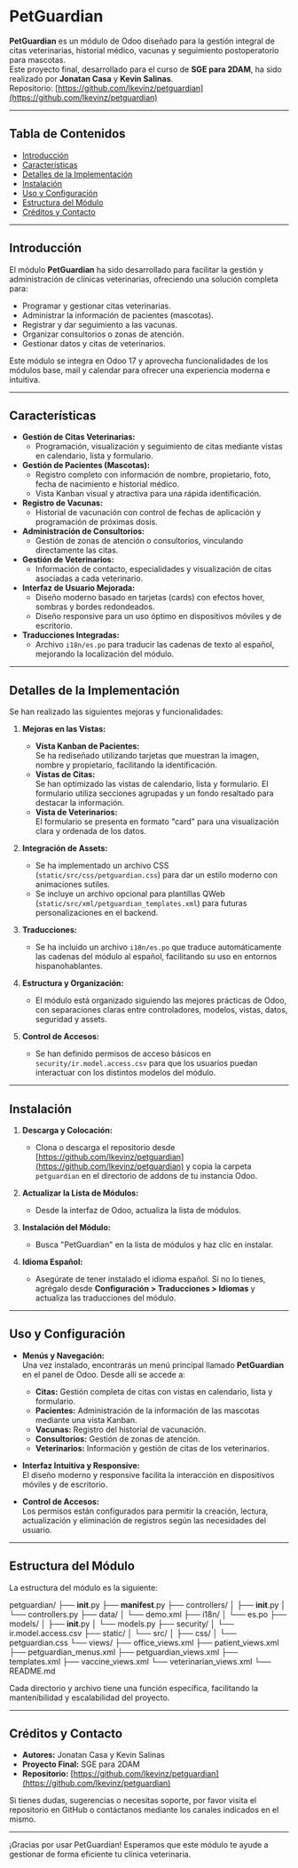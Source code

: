 # PetGuardian

**PetGuardian** es un módulo de Odoo diseñado para la gestión integral de citas veterinarias, historial médico, vacunas y seguimiento postoperatorio para mascotas.  
Este proyecto final, desarrollado para el curso de **SGE para 2DAM**, ha sido realizado por **Jonatan Casa** y **Kevin Salinas**.  
Repositorio: [https://github.com/lkevinz/petguardian](https://github.com/lkevinz/petguardian)

---

## Tabla de Contenidos

- [Introducción](#introducción)
- [Características](#características)
- [Detalles de la Implementación](#detalles-de-la-implementación)
- [Instalación](#instalación)
- [Uso y Configuración](#uso-y-configuración)
- [Estructura del Módulo](#estructura-del-módulo)
- [Créditos y Contacto](#créditos-y-contacto)

---

## Introducción

El módulo **PetGuardian** ha sido desarrollado para facilitar la gestión y administración de clínicas veterinarias, ofreciendo una solución completa para:
- Programar y gestionar citas veterinarias.
- Administrar la información de pacientes (mascotas).
- Registrar y dar seguimiento a las vacunas.
- Organizar consultorios o zonas de atención.
- Gestionar datos y citas de veterinarios.

Este módulo se integra en Odoo 17 y aprovecha funcionalidades de los módulos base, mail y calendar para ofrecer una experiencia moderna e intuitiva.

---

## Características

- **Gestión de Citas Veterinarias:**  
  - Programación, visualización y seguimiento de citas mediante vistas en calendario, lista y formulario.
- **Gestión de Pacientes (Mascotas):**  
  - Registro completo con información de nombre, propietario, foto, fecha de nacimiento e historial médico.
  - Vista Kanban visual y atractiva para una rápida identificación.
- **Registro de Vacunas:**  
  - Historial de vacunación con control de fechas de aplicación y programación de próximas dosis.
- **Administración de Consultorios:**  
  - Gestión de zonas de atención o consultorios, vinculando directamente las citas.
- **Gestión de Veterinarios:**  
  - Información de contacto, especialidades y visualización de citas asociadas a cada veterinario.
- **Interfaz de Usuario Mejorada:**  
  - Diseño moderno basado en tarjetas (cards) con efectos hover, sombras y bordes redondeados.
  - Diseño responsive para un uso óptimo en dispositivos móviles y de escritorio.
- **Traducciones Integradas:**  
  - Archivo `i18n/es.po` para traducir las cadenas de texto al español, mejorando la localización del módulo.

---

## Detalles de la Implementación

Se han realizado las siguientes mejoras y funcionalidades:

1. **Mejoras en las Vistas:**
   - **Vista Kanban de Pacientes:**  
     Se ha rediseñado utilizando tarjetas que muestran la imagen, nombre y propietario, facilitando la identificación.
   - **Vistas de Citas:**  
     Se han optimizado las vistas de calendario, lista y formulario. El formulario utiliza secciones agrupadas y un fondo resaltado para destacar la información.
   - **Vista de Veterinarios:**  
     El formulario se presenta en formato "card" para una visualización clara y ordenada de los datos.

2. **Integración de Assets:**
   - Se ha implementado un archivo CSS (`static/src/css/petguardian.css`) para dar un estilo moderno con animaciones sutiles.
   - Se incluye un archivo opcional para plantillas QWeb (`static/src/xml/petguardian_templates.xml`) para futuras personalizaciones en el backend.

3. **Traducciones:**
   - Se ha incluido un archivo `i18n/es.po` que traduce automáticamente las cadenas del módulo al español, facilitando su uso en entornos hispanohablantes.

4. **Estructura y Organización:**
   - El módulo está organizado siguiendo las mejores prácticas de Odoo, con separaciones claras entre controladores, modelos, vistas, datos, seguridad y assets.

5. **Control de Accesos:**
   - Se han definido permisos de acceso básicos en `security/ir.model.access.csv` para que los usuarios puedan interactuar con los distintos modelos del módulo.

---

## Instalación

1. **Descarga y Colocación:**  
   - Clona o descarga el repositorio desde [https://github.com/lkevinz/petguardian](https://github.com/lkevinz/petguardian) y copia la carpeta `petguardian` en el directorio de addons de tu instancia Odoo.

2. **Actualizar la Lista de Módulos:**  
   - Desde la interfaz de Odoo, actualiza la lista de módulos.

3. **Instalación del Módulo:**  
   - Busca "PetGuardian" en la lista de módulos y haz clic en instalar.

4. **Idioma Español:**  
   - Asegúrate de tener instalado el idioma español. Si no lo tienes, agrégalo desde **Configuración > Traducciones > Idiomas** y actualiza las traducciones del módulo.

---

## Uso y Configuración

- **Menús y Navegación:**  
  Una vez instalado, encontrarás un menú principal llamado **PetGuardian** en el panel de Odoo. Desde allí se accede a:
  - **Citas:** Gestión completa de citas con vistas en calendario, lista y formulario.
  - **Pacientes:** Administración de la información de las mascotas mediante una vista Kanban.
  - **Vacunas:** Registro del historial de vacunación.
  - **Consultorios:** Gestión de zonas de atención.
  - **Veterinarios:** Información y gestión de citas de los veterinarios.

- **Interfaz Intuitiva y Responsive:**  
  El diseño moderno y responsive facilita la interacción en dispositivos móviles y de escritorio.

- **Control de Accesos:**  
  Los permisos están configurados para permitir la creación, lectura, actualización y eliminación de registros según las necesidades del usuario.

---

## Estructura del Módulo

La estructura del módulo es la siguiente:

petguardian/
├── __init__.py
├── __manifest__.py
├── controllers/
│   ├── __init__.py
│   └── controllers.py
├── data/
│   └── demo.xml
├── i18n/
│   └── es.po
├── models/
│   ├── __init__.py
│   └── models.py
├── security/
│   └── ir.model.access.csv
├── static/
│   └── src/
│       ├── css/
│          └── petguardian.css
└── views/
    ├── office_views.xml
    ├── patient_views.xml
    ├── petguardian_menus.xml
    ├── petguardian_views.xml
    ├── templates.xml
    ├── vaccine_views.xml
    └── veterinarian_views.xml
└── README.md


Cada directorio y archivo tiene una función específica, facilitando la mantenibilidad y escalabilidad del proyecto.

---

## Créditos y Contacto

- **Autores:** Jonatan Casa y Kevin Salinas  
- **Proyecto Final:** SGE para 2DAM  
- **Repositorio:** [https://github.com/lkevinz/petguardian](https://github.com/lkevinz/petguardian)

Si tienes dudas, sugerencias o necesitas soporte, por favor visita el repositorio en GitHub o contáctanos mediante los canales indicados en el mismo.

---

¡Gracias por usar PetGuardian! Esperamos que este módulo te ayude a gestionar de forma eficiente tu clínica veterinaria.

